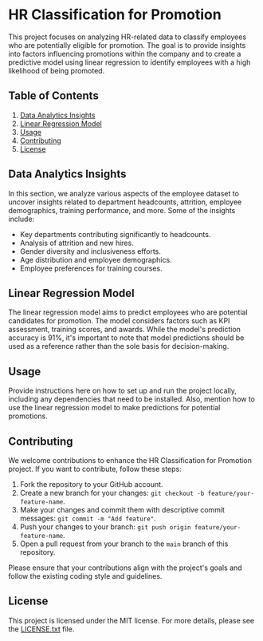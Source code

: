 # HR Classification for Promotion

This project focuses on analyzing HR-related data to classify employees who are potentially eligible for promotion. The goal is to provide insights into factors influencing promotions within the company and to create a predictive model using linear regression to identify employees with a high likelihood of being promoted.

## Table of Contents

1. [Data Analytics Insights](#data-analytics-insights)
2. [Linear Regression Model](#linear-regression-model)
3. [Usage](#usage)
4. [Contributing](#contributing)
5. [License](#license)

## Data Analytics Insights <a name="data-analytics-insights"></a>

In this section, we analyze various aspects of the employee dataset to uncover insights related to department headcounts, attrition, employee demographics, training performance, and more. Some of the insights include:

- Key departments contributing significantly to headcounts.
- Analysis of attrition and new hires.
- Gender diversity and inclusiveness efforts.
- Age distribution and employee demographics.
- Employee preferences for training courses.

## Linear Regression Model <a name="linear-regression-model"></a>

The linear regression model aims to predict employees who are potential candidates for promotion. The model considers factors such as KPI assessment, training scores, and awards. While the model's prediction accuracy is 91%, it's important to note that model predictions should be used as a reference rather than the sole basis for decision-making.

## Usage <a name="usage"></a>

Provide instructions here on how to set up and run the project locally, including any dependencies that need to be installed. Also, mention how to use the linear regression model to make predictions for potential promotions.

## Contributing <a name="contributing"></a>

We welcome contributions to enhance the HR Classification for Promotion project. If you want to contribute, follow these steps:

1. Fork the repository to your GitHub account.
2. Create a new branch for your changes: `git checkout -b feature/your-feature-name`.
3. Make your changes and commit them with descriptive commit messages: `git commit -m "Add feature"`.
4. Push your changes to your branch: `git push origin feature/your-feature-name`.
5. Open a pull request from your branch to the `main` branch of this repository.

Please ensure that your contributions align with the project's goals and follow the existing coding style and guidelines.

## License <a name="license"></a>

This project is licensed under the MIT license. For more details, please see the [LICENSE.txt](LICENSE.txt) file.

